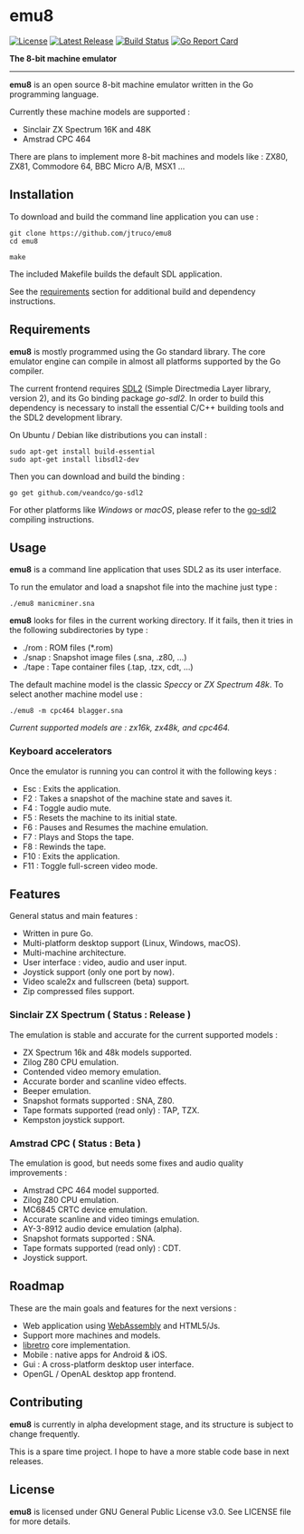 # emu8

[![License](https://img.shields.io/github/license/jtruco/emu8.svg?style=flat)](https://github.com/jtruco/emu8/blob/master/LICENSE)
[![Latest Release](https://img.shields.io/github/v/release/jtruco/emu8)](https://github.com/jtruco/emu8/releases/latest)
[![Build Status](https://travis-ci.com/jtruco/emu8.svg?branch=master)](https://travis-ci.com/jtruco/emu8)
[![Go Report Card](https://goreportcard.com/badge/github.com/jtruco/emu8)](https://goreportcard.com/report/github.com/jtruco/emu8)

**The 8-bit machine emulator**

---

**emu8** is an open source 8-bit machine emulator written in the Go programming language.

Currently these machine models are supported :
- Sinclair ZX Spectrum 16K and 48K
- Amstrad CPC 464

There are plans to implement more 8-bit machines and models like : ZX80, ZX81, Commodore 64, BBC Micro A/B, MSX1 ...

## Installation

To download and build the command line application you can use :
```
git clone https://github.com/jtruco/emu8
cd emu8

make
```

The included Makefile builds the default SDL application.

See the [requirements](#requirements) section for additional build and dependency instructions.

## Requirements

**emu8** is mostly programmed using the Go standard library. The core emulator engine can compile in almost all platforms supported by the Go compiler.

The current frontend requires [SDL2](http://libsdl.org/) (Simple Directmedia Layer library, version 2), and its Go binding package *go-sdl2*.
In order to build this dependency is necessary to install the essential C/C++ building tools and the SDL2 development library.

On Ubuntu / Debian like distributions you can install :
```
sudo apt-get install build-essential
sudo apt-get install libsdl2-dev
```

Then you can download and build the binding :
```
go get github.com/veandco/go-sdl2
```

For other platforms like *Windows* or *macOS*, please refer to the [go-sdl2](https://github.com/veandco/go-sdl2) compiling instructions.

## Usage

**emu8** is a command line application that uses SDL2 as its user interface.

To run the emulator and load a snapshot file into the machine just type :
```
./emu8 manicminer.sna
```

**emu8** looks for files in the current working directory. If it fails, then it tries in the following subdirectories by type :
- ./rom : ROM files (*.rom)
- ./snap : Snapshot image files (.sna, .z80, ...)
- ./tape : Tape container files (.tap, .tzx, cdt, ...)

The default machine model is the classic *Speccy* or *ZX Spectrum 48k*.
To select another machine model use :
```
./emu8 -m cpc464 blagger.sna
```

*Current supported models are : zx16k, zx48k, and cpc464.*

### Keyboard accelerators
Once the emulator is running you can control it with the following keys :
- Esc : Exits the application.
- F2 : Takes a snapshot of the machine state and saves it.
- F4 : Toggle audio mute.
- F5 : Resets the machine to its initial state.
- F6 : Pauses and Resumes the machine emulation.
- F7 : Plays and Stops the tape.
- F8 : Rewinds the tape.
- F10 : Exits the application.
- F11 : Toggle full-screen video mode.

## Features

General status and main features :
- Written in pure Go.
- Multi-platform desktop support (Linux, Windows, macOS).
- Multi-machine architecture.
- User interface : video, audio and user input.
- Joystick support (only one port by now).
- Video scale2x and fullscreen (beta) support.
- Zip compressed files support.

### Sinclair ZX Spectrum ( Status : Release )
The emulation is stable and accurate for the current supported models :
- ZX Spectrum 16k and 48k models supported.
- Zilog Z80 CPU emulation.
- Contended video memory emulation.
- Accurate border and scanline video effects.
- Beeper emulation.
- Snapshot formats supported : SNA, Z80.
- Tape formats supported (read only) : TAP, TZX.
- Kempston joystick support.

### Amstrad CPC ( Status : Beta )
The emulation is good, but needs some fixes and audio quality improvements :
- Amstrad CPC 464 model supported.
- Zilog Z80 CPU emulation.
- MC6845 CRTC device emulation.
- Accurate scanline and video timings emulation.
- AY-3-8912 audio device emulation (alpha).
- Snapshot formats supported : SNA.
- Tape formats supported (read only) : CDT.
- Joystick support.

## Roadmap
These are the main goals and features for the next versions :
- Web application using [WebAssembly](https://github.com/golang/go/wiki/WebAssembly) and HTML5/Js.
- Support more machines and models.
- [libretro](https://github.com/libretro) core implementation.
- Mobile : native apps for Android & iOS.
- Gui : A cross-platform desktop user interface.
- OpenGL / OpenAL desktop app frontend.

## Contributing

**emu8** is currently in alpha development stage, and its structure is subject to change frequently.

This is a spare time project. I hope to have a more stable code base in next releases.

## License

**emu8** is licensed under GNU General Public License v3.0. See LICENSE file for more details.
